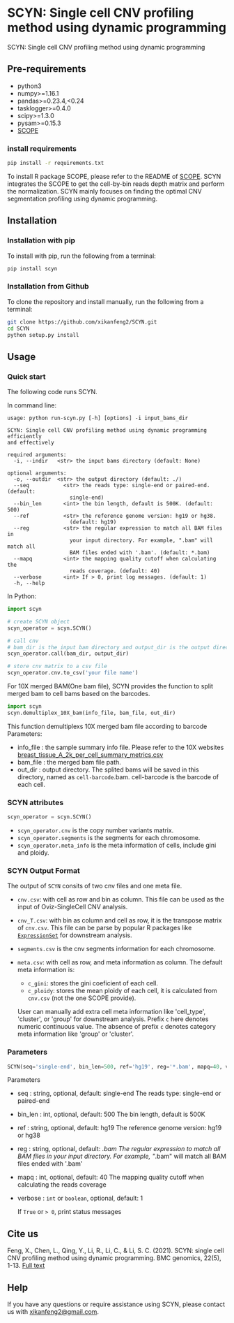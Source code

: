 # SCYN: Single cell CNV profiling method using dynamic programming

SCYN: Single cell CNV profiling method using dynamic programming


## Pre-requirements
* python3
* numpy>=1.16.1
* pandas>=0.23.4,<0.24
* tasklogger>=0.4.0
* scipy>=1.3.0
* pysam>=0.15.3
* [SCOPE](https://github.com/rujinwang/SCOPE)


### install requirements
```Bash
pip install -r requirements.txt
```
To install R package SCOPE, please refer to the README of [SCOPE](https://github.com/rujinwang/SCOPE). SCYN integrates the SCOPE to get the cell-by-bin reads depth matrix and perform the normalization. SCYN mainly focuses on finding the optimal CNV segmentation profiling using dynamic programming.

## Installation

### Installation with pip
To install with pip, run the following from a terminal:
```Bash
pip install scyn
```

### Installation from Github
To clone the repository and install manually, run the following from a terminal:
```Bash
git clone https://github.com/xikanfeng2/SCYN.git
cd SCYN
python setup.py install
```

## Usage

### Quick start
The following code runs SCYN.

In command line:
```shell
usage: python run-scyn.py [-h] [options] -i input_bams_dir

SCYN: Single cell CNV profiling method using dynamic programming efficiently
and effectively

required arguments:
  -i, --indir   <str> the input bams directory (default: None)

optional arguments:
  -o, --outdir  <str> the output directory (default: ./)
  --seq           <str> the reads type: single-end or paired-end. (default:
                    single-end)
  --bin_len       <int> the bin length, default is 500K. (default: 500)
  --ref           <str> the reference genome version: hg19 or hg38.
                    (default: hg19)
  --reg           <str> the regular expression to match all BAM files in
                    your input directory. For example, ".bam" will match all
                    BAM files ended with '.bam'. (default: *.bam)
  --mapq          <int> the mapping quality cutoff when calculating the
                    reads coverage. (default: 40)
  --verbose       <int> If > 0, print log messages. (default: 1)
  -h, --help
```

In Python:
```Python
import scyn

# create SCYN object
scyn_operator = scyn.SCYN()

# call cnv
# bam_dir is the input bam directory and output_dir is the output directory
scyn_operator.call(bam_dir, output_dir)

# store cnv matrix to a csv file
scyn_operator.cnv.to_csv('your file name')
```

For 10X merged BAM(One bam file), SCYN provides the function to split merged bam to cell bams based on the barcodes.

```Python
import scyn
scyn.demultiplex_10X_bam(info_file, bam_file, out_dir)
```
This function demultiplexs 10X merged bam file according to barcode
Parameters:
 - info_file : the sample summary info file. Please refer to the 10X websites [breast_tissue_A_2k_per_cell_summary_metrics.csv](http://cf.10xgenomics.com/samples/cell-dna/1.1.0/breast_tissue_A_2k/breast_tissue_A_2k_per_cell_summary_metrics.csv)
 - bam_file : the merged bam file path.
 - out_dir : output directory. The splited bams will be saved in this directory, named as `cell-barcode`.bam. cell-barcode is the barcode of each cell.


### SCYN attributes
```Python
scyn_operator = scyn.SCYN()
```
 - `scyn_operator.cnv` is the copy number variants matrix.
 - `scyn_operator.segments` is the segments for each chromosome.
 - `scyn_operator.meta_info` is the meta information of cells, include gini and ploidy.



### SCYN Output Format
The output of `SCYN` consits of two cnv files and one meta file. 

 - `cnv.csv`: with cell as row and bin as column. This file can be used as the input of Oviz-SingleCell CNV analysis.
 - `cnv_T.csv`: with bin as column and cell as row, it is the transpose matrix of `cnv.csv`. This file can be parse by popular R packages like [`ExpressionSet`](https://www.bioconductor.org/packages/release/bioc/vignettes/Biobase/inst/doc/ExpressionSetIntroduction.pdf) for downstream analysis.
 - `segments.csv` is the cnv segments information for each chromosome.
 - `meta.csv`: with cell as row, and meta information as column. The default meta information is:
   + `c_gini`: stores the gini coeficient of each cell.
   + `c_ploidy`: stores the mean ploidy of each cell, it is calculated from `cnv.csv` (not the one SCOPE provide).
   
   User can manually add extra cell meta information like 'cell_type', 'cluster', or 'group' for downstream analysis. Prefix `c` here denotes numeric continuous value. The absence of prefix `c` denotes category meta information like 'group' or 'cluster'.

### Parameters
```Python
SCYN(seq='single-end', bin_len=500, ref='hg19', reg='*.bam', mapq=40, verbose=1)
```
Parameters

* seq : string, optional, default: single-end
    The reads type: single-end or paired-end

* bin_len : int, optional, default: 500
    The bin length, default is 500K

* ref : string, optional, default: hg19
    The reference genome version: hg19 or hg38

* reg : string, optional, default: *.bam
    The regular expression to match all BAM files in your input directory.
    For example, "*.bam" will match all BAM files ended with '.bam'

* mapq : int, optional, default: 40
    The mapping quality cutoff when calculating the reads coverage


* verbose : `int` or `boolean`, optional, default: 1

    If `True` or `> 0`, print status messages

## Cite us
Feng, X., Chen, L., Qing, Y., Li, R., Li, C., & Li, S. C. (2021). SCYN: single cell CNV profiling method using dynamic programming. BMC genomics, 22(5), 1-13.
[Full text](https://bmcgenomics.biomedcentral.com/articles/10.1186/s12864-021-07941-3)

## Help
If you have any questions or require assistance using SCYN, please contact us with xikanfeng2@gmail.com.
